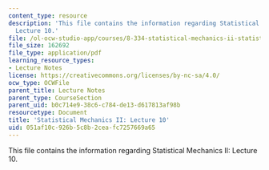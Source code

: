 ```yaml
---
content_type: resource
description: 'This file contains the information regarding Statistical Mechanics II:
  Lecture 10.'
file: /ol-ocw-studio-app/courses/8-334-statistical-mechanics-ii-statistical-physics-of-fields-spring-2014/051af10c926b5c8b2ceafc7257669a65_MIT8_334S14_Lec10.pdf
file_size: 162692
file_type: application/pdf
learning_resource_types:
- Lecture Notes
license: https://creativecommons.org/licenses/by-nc-sa/4.0/
ocw_type: OCWFile
parent_title: Lecture Notes
parent_type: CourseSection
parent_uid: b0c714e9-38c6-c784-de13-d617813af98b
resourcetype: Document
title: 'Statistical Mechanics II: Lecture 10'
uid: 051af10c-926b-5c8b-2cea-fc7257669a65
---
```

This file contains the information regarding Statistical Mechanics II: Lecture 10.